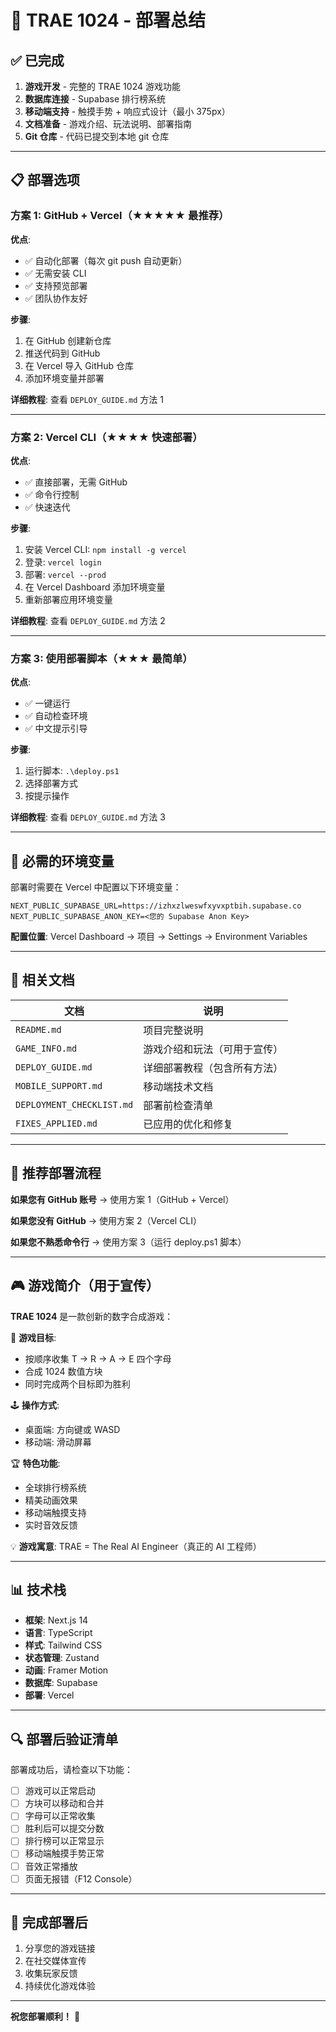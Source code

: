 # 🚀 TRAE 1024 - 部署总结

## ✅ 已完成

1. **游戏开发** - 完整的 TRAE 1024 游戏功能
2. **数据库连接** - Supabase 排行榜系统
3. **移动端支持** - 触摸手势 + 响应式设计（最小 375px）
4. **文档准备** - 游戏介绍、玩法说明、部署指南
5. **Git 仓库** - 代码已提交到本地 git 仓库

---

## 📋 部署选项

### 方案 1: GitHub + Vercel（★★★★★ 最推荐）

**优点**:
- ✅ 自动化部署（每次 git push 自动更新）
- ✅ 无需安装 CLI
- ✅ 支持预览部署
- ✅ 团队协作友好

**步骤**:
1. 在 GitHub 创建新仓库
2. 推送代码到 GitHub
3. 在 Vercel 导入 GitHub 仓库
4. 添加环境变量并部署

**详细教程**: 查看 `DEPLOY_GUIDE.md` 方法 1

---

### 方案 2: Vercel CLI（★★★★ 快速部署）

**优点**:
- ✅ 直接部署，无需 GitHub
- ✅ 命令行控制
- ✅ 快速迭代

**步骤**:
1. 安装 Vercel CLI: `npm install -g vercel`
2. 登录: `vercel login`
3. 部署: `vercel --prod`
4. 在 Vercel Dashboard 添加环境变量
5. 重新部署应用环境变量

**详细教程**: 查看 `DEPLOY_GUIDE.md` 方法 2

---

### 方案 3: 使用部署脚本（★★★ 最简单）

**优点**:
- ✅ 一键运行
- ✅ 自动检查环境
- ✅ 中文提示引导

**步骤**:
1. 运行脚本: `.\deploy.ps1`
2. 选择部署方式
3. 按提示操作

**详细教程**: 查看 `DEPLOY_GUIDE.md` 方法 3

---

## 🔑 必需的环境变量

部署时需要在 Vercel 中配置以下环境变量：

```
NEXT_PUBLIC_SUPABASE_URL=https://izhxzlweswfxyvxptbih.supabase.co
NEXT_PUBLIC_SUPABASE_ANON_KEY=<您的 Supabase Anon Key>
```

**配置位置**: Vercel Dashboard → 项目 → Settings → Environment Variables

---

## 📄 相关文档

| 文档 | 说明 |
|------|------|
| `README.md` | 项目完整说明 |
| `GAME_INFO.md` | 游戏介绍和玩法（可用于宣传） |
| `DEPLOY_GUIDE.md` | 详细部署教程（包含所有方法） |
| `MOBILE_SUPPORT.md` | 移动端技术文档 |
| `DEPLOYMENT_CHECKLIST.md` | 部署前检查清单 |
| `FIXES_APPLIED.md` | 已应用的优化和修复 |

---

## 🎯 推荐部署流程

**如果您有 GitHub 账号** → 使用方案 1（GitHub + Vercel）

**如果您没有 GitHub** → 使用方案 2（Vercel CLI）

**如果您不熟悉命令行** → 使用方案 3（运行 deploy.ps1 脚本）

---

## 🎮 游戏简介（用于宣传）

**TRAE 1024** 是一款创新的数字合成游戏：

🎯 **游戏目标**:
- 按顺序收集 T → R → A → E 四个字母
- 合成 1024 数值方块
- 同时完成两个目标即为胜利

🕹️ **操作方式**:
- 桌面端: 方向键或 WASD
- 移动端: 滑动屏幕

🏆 **特色功能**:
- 全球排行榜系统
- 精美动画效果
- 移动端触摸支持
- 实时音效反馈

💡 **游戏寓意**: TRAE = The Real AI Engineer（真正的 AI 工程师）

---

## 📊 技术栈

- **框架**: Next.js 14
- **语言**: TypeScript
- **样式**: Tailwind CSS
- **状态管理**: Zustand
- **动画**: Framer Motion
- **数据库**: Supabase
- **部署**: Vercel

---

## 🔍 部署后验证清单

部署成功后，请检查以下功能：

- [ ] 游戏可以正常启动
- [ ] 方块可以移动和合并
- [ ] 字母可以正常收集
- [ ] 胜利后可以提交分数
- [ ] 排行榜可以正常显示
- [ ] 移动端触摸手势正常
- [ ] 音效正常播放
- [ ] 页面无报错（F12 Console）

---

## 🎉 完成部署后

1. 分享您的游戏链接
2. 在社交媒体宣传
3. 收集玩家反馈
4. 持续优化游戏体验

---

**祝您部署顺利！** 🚀
